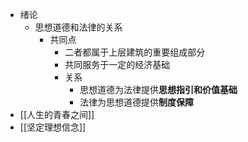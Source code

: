 - 绪论
	- 思想道德和法律的关系
		- 共同点
			- 二者都属于上层建筑的重要组成部分
			- 共同服务于一定的经济基础
			- 关系
				- 思想道德为法律提供**思想指引和价值基础**
				- 法律为思想道德提供**制度保障**
- [[人生的青春之间]]
- [[坚定理想信念]]